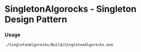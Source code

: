 # SingletonAlgorocks - Singleton Design Pattern

### Usage

```
./SingletonAlgorocks/Build/SingletonAlgorocks.exe
```
